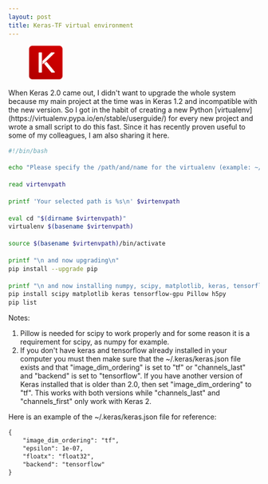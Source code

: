 ```yaml
---
layout: post
title: Keras-TF virtual environment
---
```


<figure><img src="/images/keras-logo.png" alt="keras_logo" style="width: 70px;"/></figure>
When Keras 2.0 came out, I didn't want to upgrade the whole system because my main project at the time was in Keras 1.2 and incompatible with the new version. So I got in the habit of creating a new Python [virtualenv](https://virtualenv.pypa.io/en/stable/userguide/) for every new project and wrote a small script to do this fast. Since it has recently proven useful to some of my colleagues, I am also sharing it here.

```bash
#!/bin/bash

echo "Please specify the /path/and/name for the virtualenv (example: ~/env): "

read virtenvpath

printf 'Your selected path is %s\n' $virtenvpath

eval cd "$(dirname $virtenvpath)"
virtualenv $(basename $virtenvpath)

source $(basename $virtenvpath)/bin/activate

printf "\n and now upgrading\n"
pip install --upgrade pip

printf "\n and now installing numpy, scipy, matplotlib, keras, tensorflow and h5py (for storing model weights) and their requirements"
pip install scipy matplotlib keras tensorflow-gpu Pillow h5py
pip list
```

Notes:
1. Pillow is needed for scipy to work properly and for some reason it is a requirement for scipy, as numpy for example.
2. If you don't have keras and tensorflow already installed in your computer you must then make sure that the ~/.keras/keras.json file exists and that "image_dim_ordering" is set to "tf" or "channels_last" and "backend" is set to "tensorflow". If you have another version of Keras installed that is older than 2.0, then set "image_dim_ordering" to "tf". This works with both versions while "channels_last" and "channels_first" only work with Keras 2.

Here is an example of the ~/.keras/keras.json file for reference:

```
{
    "image_dim_ordering": "tf", 
    "epsilon": 1e-07, 
    "floatx": "float32", 
    "backend": "tensorflow"
}
```



